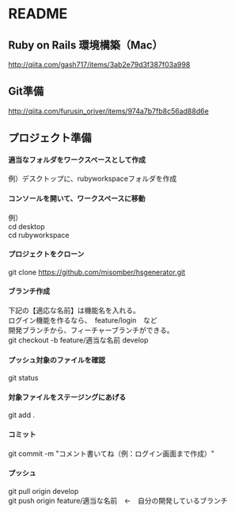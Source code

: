 # README

## Ruby on Rails 環境構築（Mac）
http://qiita.com/gash717/items/3ab2e79d3f387f03a998

## Git準備
http://qiita.com/furusin_oriver/items/974a7b7fb8c56ad88d6e

## プロジェクト準備  
#### 適当なフォルダをワークスペースとして作成  
例）デスクトップに、rubyworkspaceフォルダを作成  

#### コンソールを開いて、ワークスペースに移動
例）  
cd desktop  
cd rubyworkspace  

#### プロジェクトをクローン    
git clone   https://github.com/misomber/hsgenerator.git  

#### ブランチ作成  
下記の【適応な名前】は機能名を入れる。  
ログイン機能を作るなら、　feature/login　など  
開発ブランチから、フィーチャーブランチができる。  	
git checkout -b feature/適当な名前 develop  

#### プッシュ対象のファイルを確認  
git status  

#### 対象ファイルをステージングにあげる  
git add .  

#### コミット  
git commit -m "コメント書いてね（例：ログイン画面まで作成）"  

#### プッシュ  
git pull origin develop  
git push origin feature/適当な名前　←　自分の開発しているブランチ  